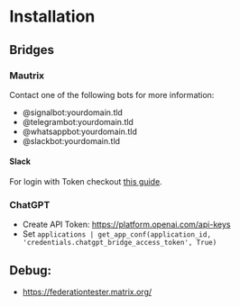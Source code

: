 # Installation

## Bridges

### Mautrix 
Contact one of the following bots for more information:

- @signalbot:yourdomain.tld
- @telegrambot:yourdomain.tld
- @whatsappbot:yourdomain.tld
- @slackbot:yourdomain.tld

#### Slack
For login with Token checkout [this guide](https://docs.mau.fi/bridges/go/slack/authentication.html).

### ChatGPT
- Create API Token: https://platform.openai.com/api-keys
- Set ``applications | get_app_conf(application_id, 'credentials.chatgpt_bridge_access_token', True)`` 

## Debug:
- https://federationtester.matrix.org/